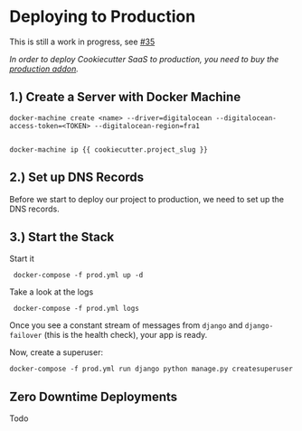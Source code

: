 # Deploying to Production

This is still a work in progress, see [#35](https://github.com/jayfk/cookiecutter-saas/issues/35)

*In order to deploy Cookiecutter SaaS to production, you need to buy the [production addon](https://gumroad.com/l/CgvLn).*

## 1.) Create a Server with Docker Machine
	
	docker-machine create <name> --driver=digitalocean --digitalocean-access-token=<TOKEN> --digitalocean-region=fra1


	docker-machine ip {{ cookiecutter.project_slug }}

## 2.) Set up DNS Records

Before we start to deploy our project to production, we need to set up the DNS records.  

## 3.) Start the Stack

Start it

     docker-compose -f prod.yml up -d
     
Take a look at the logs

     docker-compose -f prod.yml logs
     
Once you see a constant stream of messages from `django` and `django-failover` (this is the health check), your app is ready.
    
Now, create a superuser:

    docker-compose -f prod.yml run django python manage.py createsuperuser
    
## Zero Downtime Deployments 

Todo
